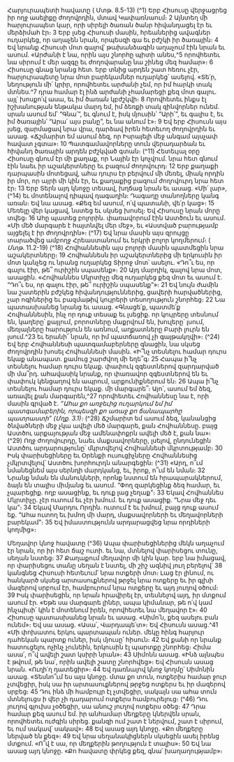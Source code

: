 
Հարյուրապետի հավատը
( Մտթ. 8.5-13)
(^1) Երբ Հիսուսը վերջացրեց իր ողջ ասելիքը ժողովրդին, մտավ Կափառնաում։ 2 Այնտեղ մի հարյուրապետ կար, որի
սիրելի ծառան ծանր հիվանդացել էր եւ մերձիմահ էր։ 3 Երբ լսեց Հիսուսի մասին, հրեաներից ավագներ ուղարկեց, որ
աղաչեն նրան, որպեսզի գա եւ բժշկի իր ծառային։ 4 Եվ նրանք Հիսուսի մոտ գալով՝ թախանձագին աղաչում էին նրան եւ
ասում. «Արժանի է նա, որին այս շնորհը պիտի անես,^5 որովհետեւ նա սիրում է մեր ազգը եւ ժողովարանը նա շինեց մեզ
համար»։ 6 Հիսուսը գնաց նրանց հետ. երբ տնից արդեն շատ հեռու չէր, հարյուրապետը նրա մոտ բարեկամներ
ուղարկեց՝ ասելով. «Տե՛ր, նեղություն մի՛ կրիր, որովհետեւ արժանի չեմ, որ իմ հարկի տակ մտնես.^7 դրա համար էլ ինձ
արժանի չհամարեցի քեզ մոտ գալու. այլ՝ խոսքո՛վ ասա, եւ իմ ծառան կբժշկվի։ 8 Որովհետեւ ինքս էլ իշխանության
ենթակա մարդ եմ, իմ ձեռքի տակ զինվորներ ունեմ. սրան ասում եմ՝ “Գնա՛”, եւ գնում է, իսկ մյուսին՝ “Արի՛”, եւ գալիս է,
եւ իմ ծառային՝ “Արա՛ այս բանը”, եւ նա անում է»։ 9 Եվ երբ Հիսուսն այս լսեց, զարմացավ նրա վրա, դարձավ իրեն հետեւող
ժողովրդին եւ ասաց. «Ճշմարիտ եմ ասում ձեզ, որ Իսրայելի մեջ անգամ այսչափ հավատ չգտա»։ 10 Պատգամավորները
տուն վերադարձան եւ հիվանդ ծառային արդեն բժշկված գտան։
(^11) Հետեւյալ օրը Հիսուսը գնում էր մի քաղաք, որ Նային էր կոչվում. նրա հետ գնում էին նաեւ իր աշակերտները եւ
բազում ժողովուրդ։ 12 Երբ քաղաքի դարպասին մոտեցավ, ահա դուրս էր բերվում մի մեռել, միակ որդին իր մոր, որ այրի
մի կին էր, եւ քաղաքից բազում ժողովուրդ նրա հետ էր։ 13 Երբ Տերն այդ կնոջը տեսավ, խղճաց նրան եւ ասաց. «Մի՛ լար»,
(^14) եւ մոտենալով դիպավ դագաղին։ Դագաղը տանողները կանգ առան։ Եվ նա ասաց. «Քեզ եմ ասում, ո՛վ պատանի, վե՛ր
կաց»։ 15 Մեռելը վեր կացավ, նստեց եւ սկսեց խոսել։ Եվ Հիսուսը նրան մորը տվեց։ 16 Ահը պատեց բոլորին. փառավորում
էին Աստծուն եւ ասում. «Մի մեծ մարգարե է հայտնվել մեր մեջ», եւ «Աստված բարությամբ այցելել է իր ժողովրդին»։
(^17) Եվ նրա մասին այս զրույցը տարածվեց ամբողջ Հրեաստանում եւ երկրի բոլոր կողմերում։
( _Մտթ_. 11.2-19)
(^18) Հովհաննեսին այս բոլորի մասին պատմեցին նրա աշակերտները։ 19 Հովհաննեսն իր աշակերտներից մի երկուսին
իր մոտ կանչեց ու նրանց ուղարկեց Տիրոջ մոտ՝ ասելու. «Դո՞ւ ես, որ գալու էիր, թե՞ ուրիշին սպասենք»։ 20 Այդ մարդիկ,
գալով նրա մոտ, ասացին. «Հովհաննես Մկրտիչը մեզ ուղարկեց քեզ մոտ եւ ասում է. “Դո՞ւ ես, որ գալու էիր, թե՞ ուրիշին
սպասենք”»։ 21 Եվ նույն ժամին նա շատերին բժշկեց հիվանդություններից, ցավերի հարվածներից, չար ոգիներից եւ
բազմաթիվ կույրերի տեսողություն շնորհեց։ 22 Նա պատասխանեց նրանց եւ ասաց. «Գնացե՛ք, պատմե՛ք Հովհաննեսին,
ինչ որ դուք տեսաք եւ լսեցիք. որ կույրերը տեսնում են, կաղերը՝ քայլում, բորոտները մաքրվում են, խուլերը՝ լսում,
մեռյալները հարություն են առնում, աղքատները Բարի լուրն են լսում.^23 եւ երանի՜ նրան, որ իմ պատճառով չի
գայթակղվի»։
(^24) Եվ երբ Հովհաննեսի պատգամաբերները գնացին, նա սկսեց ժողովրդին խոսել Հովհաննեսի մասին. «Ի՞նչ տեսնելու
համար դուրս եկաք անապատ. քամուց շարժվող մի եղե՞գ։ 25 Հապա ի՞նչ տեսնելու համար դուրս եկաք. փափուկ
զգեստներով զարդարված մի մա՞րդ. ահավասիկ նրանք, որ փառավոր զգեստներով են եւ փափուկ կենցաղով են ապրում,
արքունիքներում են։ 26 Ապա ի՞նչ տեսնելու համար դուրս եկաք. մի մարգարե՞։ Այո՛, ասում եմ ձեզ, առավել քան
մարգարեն,^27 որովհետեւ Հովհաննեսը նա է, որի մասին գրված է.
_“Ահա քո առջեւից ուղարկում եմ իմ պատգամաբերին,
որպեսզի քո առաջ քո ճանապարհը պատրաստի” (Մղք. 3.1)։_
(^28) Ճշմարիտ եմ ասում ձեզ, կանանցից ծնվածների մեջ չկա ավելի մեծ մարգարե, քան Հովհաննեսը. բայց Աստծու
արքայության մեջ ամենափոքրն ավելի մեծ է, քան նա»։
(^29) Ողջ ժողովուրդը, նաեւ մաքսավորները, լսելով, ընդունեցին Աստծու արդարությունը՝ մկրտվելով Հովհաննեսի
մկրտությամբ։ 30 Իսկ փարիսեցիները եւ Օրենքի ուսուցիչները Հովհաննեսից չմկրտվելով՝ Աստծու խորհուրդն
անարգեցին։
(^31) «Արդ, ո՞ւմ նմանեցնեմ այս սերնդի մարդկանց, եւ, իրոք, ո՞ւմ են նման։ 32 Նրանք նման են մանուկների, որոնք
նստում են հրապարակներում, ձայն են տալիս միմյանց եւ ասում. “Փող զարկեցինք ձեզ համար, եւ չպարեցիք. ողբ
ասացինք, եւ դուք լաց չեղաք”։ 33 Եկավ Հովհաննես Մկրտիչը. չէր ուտում եւ չէր խմում. եւ դուք ասացիք. “Նրա մեջ դեւ
կա”։ 34 Եկավ Մարդու Որդին. ուտում է եւ խմում, բայց դուք ասում եք. “Ահա ուտող եւ խմող մի մարդ, մաքսավորների եւ
մեղավորների բարեկամ”։ 35 Եվ իմաստությունն արդարացվեց նրա որդիների կողմից»։


Մեղավոր կնոջ հավատը
(^36) Ապա փարիսեցիներից մեկն աղաչում էր նրան, որ իր հետ ճաշ ուտի. եւ նա, մտնելով փարիսեցու տունը, սեղան
նստեց։ 37 Քաղաքում մեղավոր մի կին կար. երբ նա իմացավ, որ փարիսեցու տանը սեղան է նստել, մի շիշ ազնիվ յուղ
բերելով՝ 38 կանգնեց Հիսուսի հետեւում՝ նրա ոտքերի մոտ։ Լաց էր լինում, ու հանկարծ սկսեց արտասուքներով թրջել նրա
ոտքերը եւ իր գլխի մազերով սրբում էր, համբուրում նրա ոտքերը եւ այդ յուղով օծում։ 39 Իսկ փարիսեցին, որ նրան
հրավիրել էր, տեսնելով այդ, իր մտքում ասում էր. «Եթե սա մարգարե լիներ, ապա կիմանար, թե ո՛վ կամ ինչպիսի՛ կին
է մոտենում իրեն, որովհետեւ նա մեղավոր է»։ 40 Հիսուսը պատասխանեց նրան եւ ասաց. «Սիմո՛ն, քեզ ասելու բան
ունեմ»։ Եվ սա ասաց. «Ասա՛, Վարդապե՛տ»։ Եվ Հիսուսն ասաց.^41 «Մի փոխատու երկու պարտապան ուներ. մեկը հինգ
հարյուր դահեկան պարտք ուներ, իսկ մյուսը՝ հիսուն։ 42 Եվ քանի որ նրանք հատուցելու ոչինչ չունեին, երկուսին էլ
պարտքը շնորհեց։ Հիմա ասա՛, ո՞վ ավելի շատ կսիրի նրան»։ 43 Սիմոնն ասաց. «Ինձ այնպես է թվում, թե նա՛, որին ավելի
շատը շնորհվեց»։ Եվ Հիսուսն ասաց նրան. «Ուղի՛ղ դատեցիր»։ 44 Եվ դառնալով կնոջ կողմը՝ Սիմոնին ասաց. «Տեսնո՞ւմ
ես այս կնոջը. մտա քո տուն, ոտքերիս համար ջուր չտվեցիր, իսկ սա իր արտասուքներով թրջեց ոտքերս եւ իր մազերով
սրբեց։ 45 Դու ինձ մի համբույր էլ չտվեցիր, սակայն սա ահա տուն մտնելուցս ի վեր չի դադարում ոտքերս համբուրելուց։
(^46) Դու յուղով գլուխս չօծեցիր, սա անուշ յուղով ոտքերս օծեց։ 47 Դրա համար քեզ ասում եմ. իր անհամար մեղքերը
կներվեն սրան, որովհետեւ ուժգին սիրեց. քանզի ում շատ է ներվում, շատ է սիրում, եւ ում սակավ՝ սակավ»։ 48 Եվ ասաց
այդ կնոջը. «Քո մեղքերը ներված են քեզ»։ 49 Եվ նրա սեղանակիցներն սկսեցին ասել իրենց մտքում. «Ո՞վ է սա, որ
մեղքերին թողություն է տալիս»։ 50 Եվ նա ասաց այդ կնոջը. «Քո հավատը փրկեց քեզ, գնա՛ խաղաղությամբ»։
